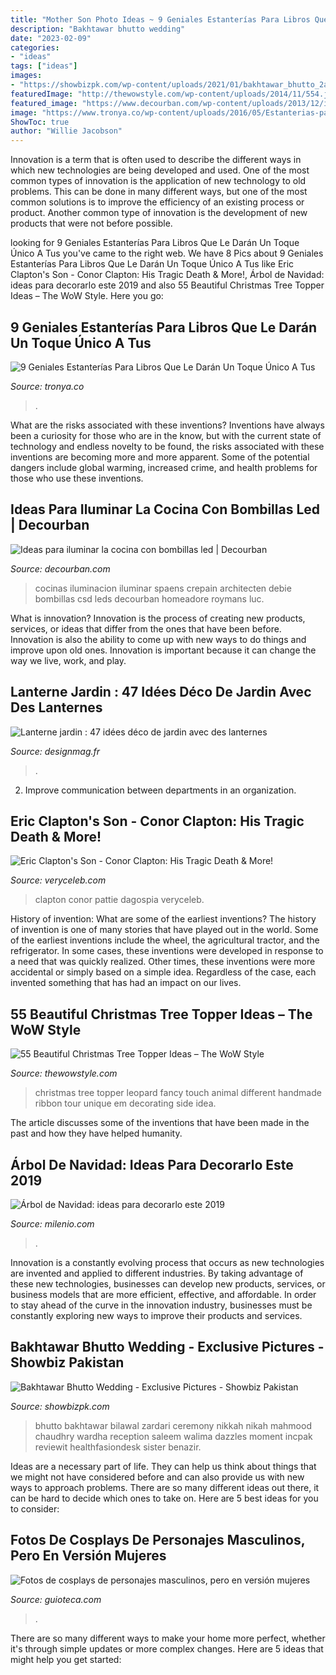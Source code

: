 ```yaml
---
title: "Mother Son Photo Ideas ~ 9 Geniales Estanterías Para Libros Que Le Darán Un Toque único A Tus"
description: "Bakhtawar bhutto wedding"
date: "2023-02-09"
categories:
- "ideas"
tags: ["ideas"]
images:
- "https://showbizpk.com/wp-content/uploads/2021/01/bakhtawar_bhutto_2aa-682x1024.jpg"
featuredImage: "http://thewowstyle.com/wp-content/uploads/2014/11/554.jpg"
featured_image: "https://www.decourban.com/wp-content/uploads/2013/12/iluminacion-led-11-658x1024.jpg"
image: "https://www.tronya.co/wp-content/uploads/2016/05/Estanterias-para-libros-7-768x512.jpg"
ShowToc: true
author: "Willie Jacobson"
---
```



Innovation is a term that is often used to describe the different ways in which new technologies are being developed and used. One of the most common types of innovation is the application of new technology to old problems. This can be done in many different ways, but one of the most common solutions is to improve the efficiency of an existing process or product. Another common type of innovation is the development of new products that were not before possible.

	

		
looking for 9 Geniales Estanterías Para Libros Que Le Darán Un Toque Único A Tus you've came to the right web. We have 8 Pics about 9 Geniales Estanterías Para Libros Que Le Darán Un Toque Único A Tus like Eric Clapton&#039;s Son - Conor Clapton: His Tragic Death &amp; More!, Árbol de Navidad: ideas para decorarlo este 2019 and also 55 Beautiful Christmas Tree Topper Ideas – The WoW Style. Here you go:
		
    
## 9 Geniales Estanterías Para Libros Que Le Darán Un Toque Único A Tus

<img loading=lazy src="https://www.tronya.co/wp-content/uploads/2016/05/Estanterias-para-libros-7-768x512.jpg" onerror="this.onerror=null;this.src='https://tse3.mm.bing.net/th?id=OIP.LH9rcnc5Khl9VP3UZOd09wHaE8&amp;pid=15.1';" alt="9 Geniales Estanterías Para Libros Que Le Darán Un Toque Único A Tus">

_Source: tronya.co_

>. 

	

What are the risks associated with these inventions?
Inventions have always been a curiosity for those who are in the know, but with the current state of technology and endless novelty to be found, the risks associated with these inventions are becoming more and more apparent. Some of the potential dangers include global warming, increased crime, and health problems for those who use these inventions.

    
## Ideas Para Iluminar La Cocina Con Bombillas Led | Decourban

<img loading=lazy src="https://www.decourban.com/wp-content/uploads/2013/12/iluminacion-led-11-658x1024.jpg" onerror="this.onerror=null;this.src='https://tse4.mm.bing.net/th?id=OIP.mWfI7URbmuivIPEeSrn5nQHaLh&amp;pid=15.1';" alt="Ideas para iluminar la cocina con bombillas led | Decourban">

_Source: decourban.com_

>cocinas iluminacion iluminar spaens crepain architecten debie bombillas csd leds decourban homeadore roymans luc. 

	

What is innovation?
Innovation is the process of creating new products, services, or ideas that differ from the ones that have been before. Innovation is also the ability to come up with new ways to do things and improve upon old ones. Innovation is important because it can change the way we live, work, and play.

    
## Lanterne Jardin : 47 Idées Déco De Jardin Avec Des Lanternes

<img loading=lazy src="https://designmag.fr/wp-content/uploads/2016/01/lanterne-jardin-metal-design.jpg" onerror="this.onerror=null;this.src='https://tse3.mm.bing.net/th?id=OIP.E6gp1egZHLRfjtyeRiR_fgHaLH&amp;pid=15.1';" alt="Lanterne jardin : 47 idées déco de jardin avec des lanternes">

_Source: designmag.fr_

>. 

	

2. Improve communication between departments in an organization.

    
## Eric Clapton&#039;s Son - Conor Clapton: His Tragic Death &amp; More!

<img loading=lazy src="https://veryceleb.com/wp-content/uploads/eric-clapton.jpg" onerror="this.onerror=null;this.src='https://tse4.mm.bing.net/th?id=OIP.FIu1HkPRfinTkEVvZJ7VbwHaKD&amp;pid=15.1';" alt="Eric Clapton&#039;s Son - Conor Clapton: His Tragic Death &amp; More!">

_Source: veryceleb.com_

>clapton conor pattie dagospia veryceleb. 

	

History of invention: What are some of the earliest inventions?
The history of invention is one of many stories that have played out in the world. Some of the earliest inventions include the wheel, the agricultural tractor, and the refrigerator. In some cases, these inventions were developed in response to a need that was quickly realized. Other times, these inventions were more accidental or simply based on a simple idea. Regardless of the case, each invented something that has had an impact on our lives.

    
## 55 Beautiful Christmas Tree Topper Ideas – The WoW Style

<img loading=lazy src="http://thewowstyle.com/wp-content/uploads/2014/11/554.jpg" onerror="this.onerror=null;this.src='https://tse4.mm.bing.net/th?id=OIP.NuZ9BB3Gbsa51AD9t2RFAQHaLG&amp;pid=15.1';" alt="55 Beautiful Christmas Tree Topper Ideas – The WoW Style">

_Source: thewowstyle.com_

>christmas tree topper leopard fancy touch animal different handmade ribbon tour unique em decorating side idea. 

	

The article discusses some of the inventions that have been made in the past and how they have helped humanity.

    
## Árbol De Navidad: Ideas Para Decorarlo Este 2019

<img loading=lazy src="https://www.milenio.com/uploads/media/2019/11/20/arbol-de-navidad-ideas-2.jpeg" onerror="this.onerror=null;this.src='https://tse3.mm.bing.net/th?id=OIP.Y-De_e9V5Nn6ucJhkLhfdAHaNK&amp;pid=15.1';" alt="Árbol de Navidad: ideas para decorarlo este 2019">

_Source: milenio.com_

>. 

	

Innovation is a constantly evolving process that occurs as new technologies are invented and applied to different industries. By taking advantage of these new technologies, businesses can develop new products, services, or business models that are more efficient, effective, and affordable. In order to stay ahead of the curve in the innovation industry, businesses must be constantly exploring new ways to improve their products and services.

    
## Bakhtawar Bhutto Wedding - Exclusive Pictures - Showbiz Pakistan

<img loading=lazy src="https://showbizpk.com/wp-content/uploads/2021/01/bakhtawar_bhutto_2aa-682x1024.jpg" onerror="this.onerror=null;this.src='https://tse2.mm.bing.net/th?id=OIP.lIbbyGU-9Uopabu2M79A7wHaLH&amp;pid=15.1';" alt="Bakhtawar Bhutto Wedding - Exclusive Pictures - Showbiz Pakistan">

_Source: showbizpk.com_

>bhutto bakhtawar bilawal zardari ceremony nikkah nikah mahmood chaudhry wardha reception saleem walima dazzles moment incpak reviewit healthfasiondesk sister benazir. 

	

Ideas are a necessary part of life. They can help us think about things that we might not have considered before and can also provide us with new ways to approach problems. There are so many different ideas out there, it can be hard to decide which ones to take on. Here are 5 best ideas for you to consider: 

    
## Fotos De Cosplays De Personajes Masculinos, Pero En Versión Mujeres

<img loading=lazy src="http://gcdn.emol.cl/fotografia/files/2016/06/cosplays-personajes-femeninos12.jpg" onerror="this.onerror=null;this.src='https://tse2.mm.bing.net/th?id=OIP.Uqul0sF3S_uHoPM68e-iVgHaLH&amp;pid=15.1';" alt="Fotos de cosplays de personajes masculinos, pero en versión mujeres">

_Source: guioteca.com_

>. 

	

There are so many different ways to make your home more perfect, whether it's through simple updates or more complex changes. Here are 5 ideas that might help you get started: 

